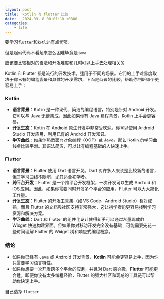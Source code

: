 ```yaml
---
layout: post
title:  kotlin 与 flutter 比较
date:   2024-09-18 00:01:30 +0800
categories: 
    - life 
---
```


要学习`flutter`和`kotlin`有点忧郁,

但是起码代码不看起来怎么困难毕竟是`java`

应该要比较相对的语法和开发难度和几时可以上手去处理相关的

Kotlin 和 Flutter 都是流行的开发技术，适用于不同的场景。它们的上手难易度取决于你已有的编程背景和具体的开发需求。下面是两者的比较，帮助你判断哪个更容易上手：

### Kotlin
- **语言背景**：Kotlin 是一种现代、简洁的编程语言，特别是针对 Android 开发。它可以与 Java 无缝集成，因此如果你有 Java 编程背景，Kotlin 上手会更容易。
- **开发生态**：Kotlin 在 Android 原生开发中非常受欢迎。你可以使用 Android Studio 开发应用，利用已有的 Android 开发知识。
- **学习曲线**：如果你熟悉面向对象编程（OOP）或 Java，那么 Kotlin 的学习曲线会比较平滑。其语法简洁，可以让有编程基础的人快速上手。

### Flutter
- **语言背景**：Flutter 使用 Dart 语言开发。Dart 对许多人来说是比较新的语言，但其学习曲线不陡峭，尤其适合初学者。
- **跨平台开发**：Flutter 是一个跨平台开发框架，一次开发可以生成 Android 和 iOS 应用。因此，如果你需要同时开发多个平台的应用，Flutter 可以大大简化工作量。
- **开发生态**：Flutter 的开发工具集（如 VS Code、Android Studio）相对成熟，而且 Flutter 的文档和社区支持非常强大，这让初学者能更容易找到学习资源和解决方案。
- **学习曲线**：Dart 和 Flutter 的组件化设计使得新手可以通过大量现成的 Widget 快速构建界面。但如果你对移动开发完全没有基础，可能需要先花一些时间理解 Flutter 的 Widget 树和响应式编程概念。

### 结论
- 如果你已经有 Java 或 Android 开发背景，**Kotlin** 可能会更容易上手，因为你只需要学习语言特性。
- 如果你想要一次开发跨多个平台的应用，并且对 Dart 感兴趣，**Flutter** 可能更合适。即便你没有太多编程经验，Flutter 的强大社区和现成的工具链可以帮助你快速上手。

自己选择 `flutter`